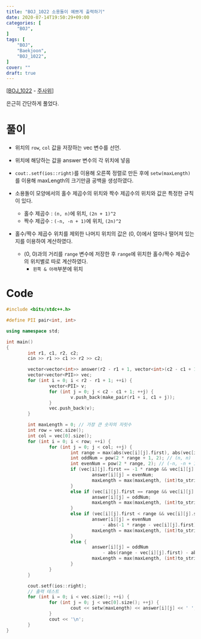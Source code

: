 ```yaml
---
title: "BOJ_1022 소용돌이 예쁘게 출력하기"
date: 2020-07-14T19:50:29+09:00
categories: [
	"BOJ",
]
tags: [
	"BOJ",
	"Baekjoon",
	"BOJ_1022",
]
cover: ""
draft: true
---
```


[[BOJ_1022](https://www.acmicpc.net/problem/1022) - [주사위](https://www.acmicpc.net/problem/1022)]

은근히 간단하게 풀었다.

# 풀이

- 위치의 `row`, `col` 값을 저장하는 vec 변수를 선언.

- 위치에 해당하는 값을 answer 변수의 각 위치에 넣음

- `cout:.setf(ios::right)`를 이용해 오른쪽 정렬로 만든 후에 `setw(maxLength)`를 이용해 maxLength의 크기만큼 공백을 생성하였다.

- 소용돌이 모양에서의 홀수 제곱수의 위치와 짝수 제곱수의 위치와 값은 특정한 규칙이 있다.

  - 홀수 제곱수 : `(n, n)`에 위치, `(2n + 1)^2`
  - 짝수 제곱수 : `(-n, -n + 1)`에 위치, `(2n)^2`

- 홀수/짝수 제곱수 위치를 제외한 나머지 위치의 값은 (0, 0)에서 얼마나 떨어져 있는지를 이용하여 계산하였다.
  - (0, 0)과의 거리를 `range` 변수에 저장한 후 `range`에 위치한 홀수/짝수 제곱수의 위치별로 따로 계산하였다.
    - `왼쪽 & 아래`부분에 위치

# Code

```C++
#include <bits/stdc++.h>

#define PII pair<int, int>

using namespace std;

int main()
{
        int r1, c1, r2, c2;
        cin >> r1 >> c1 >> r2 >> c2;

        vector<vector<int>> answer(r2 - r1 + 1, vector<int>(c2 - c1 + 1, 0));
        vector<vector<PII>> vec;
        for (int i = 0; i < r2 - r1 + 1; ++i) {
                vector<PII> v;
                for (int j = 0; j < c2 - c1 + 1; ++j) {
                        v.push_back(make_pair(r1 + i, c1 + j));
                }
                vec.push_back(v);
        }

        int maxLength = 0; // 가장 큰 숫자의 자릿수
        int row = vec.size();
        int col = vec[0].size();
        for (int i = 0; i < row; ++i) {
                for (int j = 0; j < col; ++j) {
                        int range = max(abs(vec[i][j].first), abs(vec[i][j].second));
                        int oddNum = pow(2 * range + 1, 2); // (n, n)
                        int evenNum = pow(2 * range, 2); // (-n, -n + 1)
                        if (vec[i][j].first == -1 * range && vec[i][j].second == -1 * range + 1) {
                                answer[i][j] = evenNum;
                                maxLength = max(maxLength, (int)to_string(answer[i][j]).size());
                        }
                        else if (vec[i][j].first == range && vec[i][j].second == range) {
                                answer[i][j] = oddNum;
                                maxLength = max(maxLength, (int)to_string(answer[i][j]).size());
                        }
                        else if (vec[i][j].first < range && vec[i][j].second > (-1 * range + 1)) {
                                answer[i][j] = evenNum
                                    - abs(-1 * range - vec[i][j].first) - abs(-1 * range + 1 - vec[i][j].second);
                                maxLength = max(maxLength, (int)to_string(answer[i][j]).size());
                        }
                        else {
                                answer[i][j] = oddNum
                                    - abs(range - vec[i][j].first) - abs(range - vec[i][j].second);
                                maxLength = max(maxLength, (int)to_string(answer[i][j]).size());
                        }
                }
        }

        cout.setf(ios::right);
        // 출력 테스트
        for (int i = 0; i < vec.size(); ++i) {
                for (int j = 0; j < vec[0].size(); ++j) {
                        cout << setw(maxLength) << answer[i][j] << ' ';
                }
                cout << '\n';
        }
}
```
